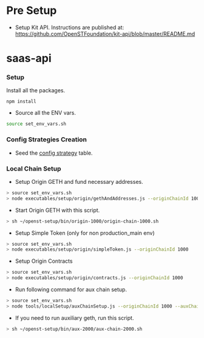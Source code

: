 # Pre Setup

* Setup Kit API. Instructions are published at:  
  https://github.com/OpenSTFoundation/kit-api/blob/master/README.md

# saas-api

### Setup
Install all the packages.
```
npm install
```

* Source all the ENV vars.
```bash
source set_env_vars.sh
```

### Config Strategies Creation

- Seed the [config strategy](https://github.com/OpenSTFoundation/saas-api/blob/master/configStrategySeed.md) table.

### Local Chain Setup

* Setup Origin GETH and fund necessary addresses.
```bash
> source set_env_vars.sh
> node executables/setup/origin/gethAndAddresses.js --originChainId 1000
```

* Start Origin GETH with this script.
```bash
> sh ~/openst-setup/bin/origin-1000/origin-chain-1000.sh
```

* Setup Simple Token (only for non production_main env)
```bash
> source set_env_vars.sh
> node executables/setup/origin/simpleToken.js --originChainId 1000
```

* Setup Origin Contracts
```bash
> source set_env_vars.sh
> node executables/setup/origin/contracts.js --originChainId 1000
```
   
* Run following command for aux chain setup.
```bash
> source set_env_vars.sh
> node tools/localSetup/auxChainSetup.js --originChainId 1000 --auxChainId 2000
```

* If you need to run auxiliary geth, run this script.
```bash
> sh ~/openst-setup/bin/aux-2000/aux-chain-2000.sh
```

